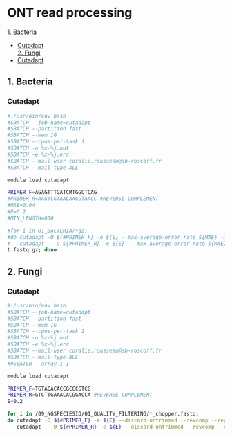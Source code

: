 # ONT read processing 

[1. Bacteria](#ont_bacteria)  
- [Cutadapt](#ont_bacteria_cutadapt)   
[2. Fungi](#ont_fungi)  
- [Cutadapt](#ont_fungi_cutadapt)


## 1. Bacteria <a name="ont_bacteria"></a>
### Cutadapt <a name="ont_bacteria_cutadapt"></a>

```bash
#!/usr/bin/env bash
#SBATCH --job-name=cutadapt
#SBATCH --partition fast
#SBATCH --mem 1G
#SBATCH --cpus-per-task 1
#SBATCH -o %x-%j.out
#SBATCH -e %x-%j.err
#SBATCH --mail-user coralie.rousseau@sb-roscoff.fr
#SBATCH --mail-type ALL

module load cutadapt

PRIMER_F=AGAGTTTGATCMTGGCTCAG
#PRIMER_R=AAGTCGTAACAAGGTAACC #REVERSE COMPLEMENT
#MAE=0.04
#E=0.2
#MIN_LENGTH=800

#for i in 01_BACTERIA/*gz;
#do cutadapt -O ${#PRIMER_F} -e ${E} --max-average-error-rate ${MAE} -m ${MIN_LENGTH} --discard-untrimmed --revcomp --report=minimal -g ${PRIMER_F} ${i} | \
#   cutadapt - -O ${#PRIMER_R} -e ${E}  --max-average-error-rate ${MAE} -m ${MIN_LENGTH} --discard-untrimmed --report=minimal -a ${PRIMER_R} -o ${i%.fastq.gz}_cutadap
t.fastq.gz; done
```


## 2. Fungi <a name="ont_fungi"></a>
### Cutadapt <a name="ont_fungi_cutadapt"></a>

```bash
#!/usr/bin/env bash
#SBATCH --job-name=cutadapt
#SBATCH --partition fast
#SBATCH --mem 1G
#SBATCH --cpus-per-task 1 
#SBATCH -o %x-%j.out 
#SBATCH -e %x-%j.err
#SBATCH --mail-user coralie.rousseau@sb-roscoff.fr
#SBATCH --mail-type ALL
##SBATCH --array 1-1

module load cutadapt

PRIMER_F=TGTACACACCGCCCGTCG
PRIMER_R=GTCTTGAAACACGGACCA #REVERSE COMPLEMENT
E=0.2

for i in /09_NGSPECIESID/01_QUALITY_FILTERING/*_chopper.fastq;
do cutadapt -O ${#PRIMER_F} -e ${E} --discard-untrimmed --revcomp --report=minimal -g ${PRIMER_F} ${i} | \
   cutadapt - -O ${#PRIMER_R} -e ${E} --discard-untrimmed --revcomp --report=minimal -a ${PRIMER_R} -o ${i%.fastq}_cutadapt.fastq; done
```




